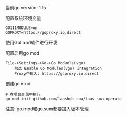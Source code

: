 当前go version: 1.15

配置系统环境变量

```
GO111MODULE=on
GOPROXY=https://goproxy.io,direct
```

使用GoLand软件进行开发

配置启用go mod

    File->Settings->Go->Go Moduels(vgo)
        勾选 Enable Go Modules(vgo) integration
        Proxy中输入: https://goproxy.io,direct

创建go mod

```
# 在项目目录中执行
go mod init github.com/laashub-soa/laas-soa-operate
```


注意: go.mod和go.sum都要加入版本管理

